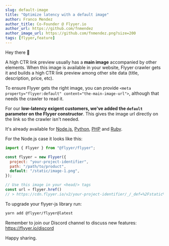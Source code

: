 ```yaml
---
slug: default-image
title: "Optimize latency with a default image"
author: Franco Mendez
author_title: Co-Founder @ Flyyer.io
author_url: https://github.com/fnmendez
author_image_url: https://github.com/fnmendez.png?size=200
tags: [flyyer,feature]
---
```


Hey there 👋

A high CTR link preview usually has a **main image** accompanied by other elements. When this image is available in your website, Flyyer crawler gets it and builds a high CTR link preview among other site data (title, description, price, etc).

To ensure Flyyer gets the right image, you can provide `<meta property="flyyer:default" content="the-main-image-url">`, although that needs the crawler to read it.

For our **low-latency exigent customers, we've added the `default` parameter on the Flyyer constructor**. This gives the image url directly on the link so the crawler isn't needed.

It's already available for [Node.js](/guides/javascript/flyyer-js#default-image), [Python](/guides/python/flyyer#default-image), [PHP](/guides/php/flyyer#default-image) and [Ruby](/guides/ruby/flyyer#default-image).

For the Node.js case it looks like this:

```js {6}
import { Flyyer } from "@flyyer/flyyer";

const flyyer = new Flyyer({
  project: "your-project-identifier",
  path: "/path/to/product",
  default: "/static/image-1.png",
});

// Use this image in your <head/> tags
const url = flyyer.href()
// > https://cdn.flyyer.io/v2/your-project-identifier/_/_def=%2Fstatic%2Fimage-1.png&__v=1618283086/path/to/product
```

To upgrade your flyyer-js library run:

```sh
yarn add @flyyer/flyyer@latest
```

Remember to join our Discord channel to discuss new features: https://flyyer.io/discord

Happy sharing.

